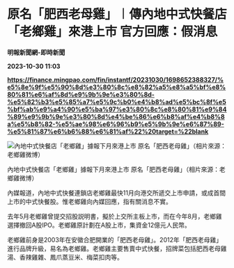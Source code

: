 # 原名「肥西老母雞」︱傳內地中式快餐店「老鄉雞」來港上市 官方回應：假消息
**明報新聞網-即時新聞**

**2023-10-30 11:03**

**https://finance.mingpao.com/fin/instantf/20231030/1698652388327/%e5%8e%9f%e5%90%8d%e3%80%8c%e8%82%a5%e8%a5%bf%e8%80%81%e6%af%8d%e9%9b%9e%e3%80%8d-%e5%82%b3%e5%85%a7%e5%9c%b0%e4%b8%ad%e5%bc%8f%e5%bf%ab%e9%a4%90%e5%ba%97%e3%80%8c%e8%80%81%e9%84%89%e9%9b%9e%e3%80%8d%e4%be%86%e6%b8%af%e4%b8%8a%e5%b8%82-%e5%ae%98%e6%96%b9%e5%9b%9e%e6%87%89-%e5%81%87%e6%b6%88%e6%81%af%22%20target=%22blank**

![內地中式快餐店「老鄉雞」據報下月來港上市   原名「肥西老母雞」（相片來源：老鄉雞微博）](https://fs.mingpao.com/fin/20231030/s00010/fbb33fa1ed4bc97b5aecba85872019df.jpg)

內地中式快餐店「老鄉雞」據報下月來港上市 原名「肥西老母雞」（相片來源：老鄉雞微博）

內媒報道，內地中式快餐連鎖店老鄉雞最快11月向港交所遞交上市申請，或成首間上市的中式快餐股。惟老鄉雞向內媒回應，指有關消息不實。

去年5月老鄉雞曾提交招股説明書，擬於上交所主板上市，而在今年8月，老鄉雞選擇撤回A股IPO。老鄉雞原計劃在A股上市，集資金12億元人民幣。

老鄉雞前身是2003年在安徽合肥開業的「肥西老母雞」。2012年「肥西老母雞」進行品牌升級，易名為老鄉雞。老鄉雞主要售賣中式快餐，招牌菜包括肥西老母雞湯、香辣雞雜、鳳爪蒸豆米、梅菜扣肉等。